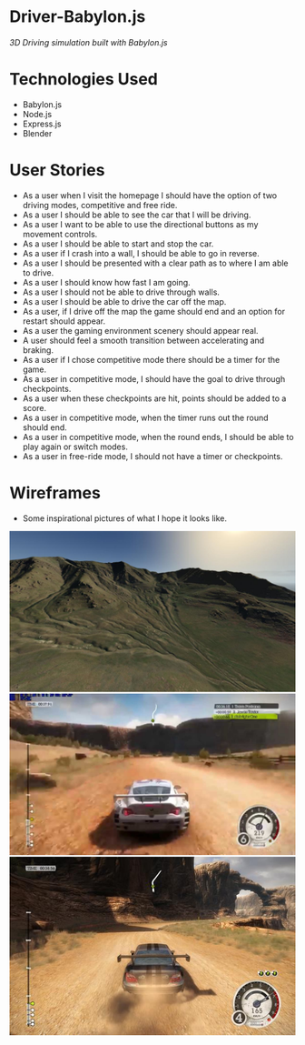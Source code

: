 # Driver-Babylon.js
###### 3D Driving simulation built with Babylon.js

# Technologies Used
  - Babylon.js
  - Node.js
  - Express.js
  - Blender

# User Stories
  - As a user when I visit the homepage I should have the option of two driving modes, competitive and free ride.
  - As a user I should be able to see the car that I will be driving.
  - As a user I want to be able to use the directional buttons as my movement controls.
  - As a user I should be able to start and stop the car.
  - As a user if I crash into a wall, I should be able to go in reverse.
  - As a user I should be presented with a clear path as to where I am able to drive.
  - As a user I should know how fast I am going.
  - As a user I should not be able to drive through walls.
  - As a user I should be able to drive the car off the map.
  - As a user, if I drive off the map the game should end and an option for restart should appear.
  - As a user the gaming environment scenery should appear real.
  - A user should feel a smooth transition between accelerating and braking.
  - As a user if I chose competitive mode there should be a timer for the game.
  - As a user in competitive mode, I should have the goal to drive through checkpoints.
  - As a user when these checkpoints are hit, points should be added to a score.
  - As a user in competitive mode, when the timer runs out the round should end.
  - As a user in competitive mode, when the round ends, I should be able to play again or switch modes.
  - As a user in free-ride mode, I should not have a timer or checkpoints.


# Wireframes
 - Some inspirational pictures of what I hope it looks like.

![Dirt Mountains](public/msc_img/wireframe2.jpg)
![Racing Dirt Road](public/msc_img/wireframe3.jpg)
![Racing Dirt Road 2](public/msc_img/wireframe1.jpg)
